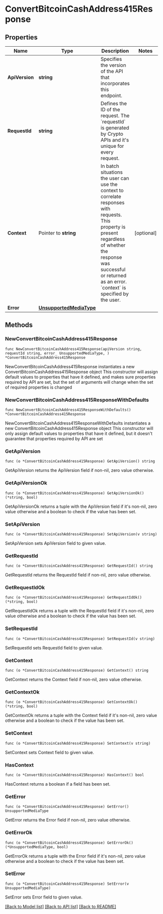 # ConvertBitcoinCashAddress415Response

## Properties

Name | Type | Description | Notes
------------ | ------------- | ------------- | -------------
**ApiVersion** | **string** | Specifies the version of the API that incorporates this endpoint. | 
**RequestId** | **string** | Defines the ID of the request. The &#x60;requestId&#x60; is generated by Crypto APIs and it&#39;s unique for every request. | 
**Context** | Pointer to **string** | In batch situations the user can use the context to correlate responses with requests. This property is present regardless of whether the response was successful or returned as an error. &#x60;context&#x60; is specified by the user. | [optional] 
**Error** | [**UnsupportedMediaType**](UnsupportedMediaType.md) |  | 

## Methods

### NewConvertBitcoinCashAddress415Response

`func NewConvertBitcoinCashAddress415Response(apiVersion string, requestId string, error_ UnsupportedMediaType, ) *ConvertBitcoinCashAddress415Response`

NewConvertBitcoinCashAddress415Response instantiates a new ConvertBitcoinCashAddress415Response object
This constructor will assign default values to properties that have it defined,
and makes sure properties required by API are set, but the set of arguments
will change when the set of required properties is changed

### NewConvertBitcoinCashAddress415ResponseWithDefaults

`func NewConvertBitcoinCashAddress415ResponseWithDefaults() *ConvertBitcoinCashAddress415Response`

NewConvertBitcoinCashAddress415ResponseWithDefaults instantiates a new ConvertBitcoinCashAddress415Response object
This constructor will only assign default values to properties that have it defined,
but it doesn't guarantee that properties required by API are set

### GetApiVersion

`func (o *ConvertBitcoinCashAddress415Response) GetApiVersion() string`

GetApiVersion returns the ApiVersion field if non-nil, zero value otherwise.

### GetApiVersionOk

`func (o *ConvertBitcoinCashAddress415Response) GetApiVersionOk() (*string, bool)`

GetApiVersionOk returns a tuple with the ApiVersion field if it's non-nil, zero value otherwise
and a boolean to check if the value has been set.

### SetApiVersion

`func (o *ConvertBitcoinCashAddress415Response) SetApiVersion(v string)`

SetApiVersion sets ApiVersion field to given value.


### GetRequestId

`func (o *ConvertBitcoinCashAddress415Response) GetRequestId() string`

GetRequestId returns the RequestId field if non-nil, zero value otherwise.

### GetRequestIdOk

`func (o *ConvertBitcoinCashAddress415Response) GetRequestIdOk() (*string, bool)`

GetRequestIdOk returns a tuple with the RequestId field if it's non-nil, zero value otherwise
and a boolean to check if the value has been set.

### SetRequestId

`func (o *ConvertBitcoinCashAddress415Response) SetRequestId(v string)`

SetRequestId sets RequestId field to given value.


### GetContext

`func (o *ConvertBitcoinCashAddress415Response) GetContext() string`

GetContext returns the Context field if non-nil, zero value otherwise.

### GetContextOk

`func (o *ConvertBitcoinCashAddress415Response) GetContextOk() (*string, bool)`

GetContextOk returns a tuple with the Context field if it's non-nil, zero value otherwise
and a boolean to check if the value has been set.

### SetContext

`func (o *ConvertBitcoinCashAddress415Response) SetContext(v string)`

SetContext sets Context field to given value.

### HasContext

`func (o *ConvertBitcoinCashAddress415Response) HasContext() bool`

HasContext returns a boolean if a field has been set.

### GetError

`func (o *ConvertBitcoinCashAddress415Response) GetError() UnsupportedMediaType`

GetError returns the Error field if non-nil, zero value otherwise.

### GetErrorOk

`func (o *ConvertBitcoinCashAddress415Response) GetErrorOk() (*UnsupportedMediaType, bool)`

GetErrorOk returns a tuple with the Error field if it's non-nil, zero value otherwise
and a boolean to check if the value has been set.

### SetError

`func (o *ConvertBitcoinCashAddress415Response) SetError(v UnsupportedMediaType)`

SetError sets Error field to given value.



[[Back to Model list]](../README.md#documentation-for-models) [[Back to API list]](../README.md#documentation-for-api-endpoints) [[Back to README]](../README.md)


